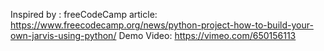 Inspired by :  freeCodeCamp article: https://www.freecodecamp.org/news/python-project-how-to-build-your-own-jarvis-using-python/
Demo Video: https://vimeo.com/650156113




